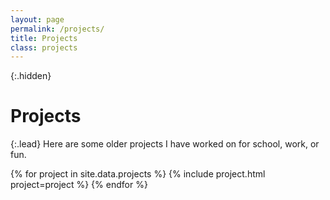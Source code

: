 ```yaml
---
layout: page
permalink: /projects/
title: Projects
class: projects
---
```


{:.hidden}
# Projects

{:.lead}
Here are some older projects I have worked on for school, work, or fun. 

<div class="grid">
	{% for project in site.data.projects %}
	  {% include project.html project=project %}
	{% endfor %}
</div>
